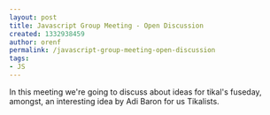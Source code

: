 ```yaml
---
layout: post
title: Javascript Group Meeting - Open Discussion
created: 1332938459
author: orenf
permalink: /javascript-group-meeting-open-discussion
tags:
- JS
---
```

<p>In this meeting we're going to discuss about ideas for tikal's fuseday, amongst, an interesting idea by Adi Baron for us Tikalists.</p>
